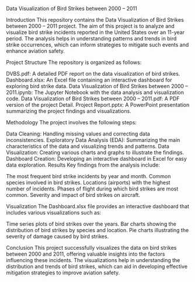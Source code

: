 Data Visualization of Bird Strikes between 2000 – 2011

Introduction
This repository contains the Data Visualization of Bird Strikes between 2000 – 2011 project. 
The aim of this project is to analyze and visualize bird strike incidents reported in the United States over an 11-year period. 
The analysis helps in understanding patterns and trends in bird strike occurrences, which can inform strategies to mitigate such events and enhance aviation safety.

Project Structure
The repository is organized as follows:

DVBS.pdf: A detailed PDF report on the data visualization of bird strikes.
Dashboard.xlsx: An Excel file containing an interactive dashboard for exploring bird strike data.
Data Visualization of Bird Strikes between 2000 – 2011.ipynb: The Jupyter Notebook with the data analysis and visualization code.
Data Visualization of Bird Strikes between 2000 – 2011.pdf: A PDF version of the project Detail.
Project Report.pptx: A PowerPoint presentation summarizing the project findings and visualizations.

Methodology
The project involves the following steps:

Data Cleaning: Handling missing values and correcting data inconsistencies.
Exploratory Data Analysis (EDA): Summarizing the main characteristics of the data and visualizing trends and patterns.
Data Visualization: Creating various charts and graphs to illustrate the findings.
Dashboard Creation: Developing an interactive dashboard in Excel for easy data exploration.
Results
Key findings from the analysis include:

The most frequent bird strike incidents by year and month.
Common species involved in bird strikes.
Locations (airports) with the highest number of incidents.
Phases of flight during which bird strikes are most common.
Severity and impact of bird strikes on aircraft.

Visualization
The Dashboard.xlsx file provides an interactive dashboard that includes various visualizations such as:

Time series plots of bird strikes over the years.
Bar charts showing the distribution of bird strikes by species and location.
Pie charts illustrating the severity of damage caused by bird strikes.

Conclusion
This project successfully visualizes the data on bird strikes between 2000 and 2011, offering valuable insights into the factors influencing these incidents. 
The visualizations help in understanding the distribution and trends of bird strikes, which can aid in developing effective mitigation strategies to improve aviation safety.
